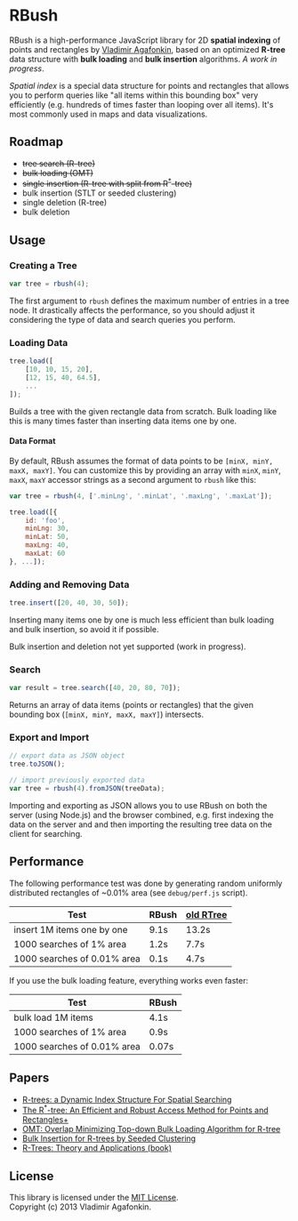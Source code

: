 RBush
=====

RBush is a high-performance JavaScript library for 2D **spatial indexing** of points and rectangles by [Vladimir Agafonkin](http://github.com/mourner),
based on an optimized **R-tree** data structure with **bulk loading** and **bulk insertion** algorithms.
_A work in progress_.

*Spatial index* is a special data structure for points and rectangles that allows you to perform queries like "all items within this bounding box" very efficiently (e.g. hundreds of times faster than looping over all items). It's most commonly used in maps and data visualizations.

## Roadmap

* ~~tree search (R-tree)~~
* ~~bulk loading (OMT)~~
* ~~single insertion (R-tree with split from R<sup>*</sup>-tree)~~
* bulk insertion (STLT or seeded clustering)
* single deletion (R-tree)
* bulk deletion

## Usage

### Creating a Tree

```js
var tree = rbush(4);
```

The first argument to `rbush` defines the maximum number of entries in a tree node.
It drastically affects the performance, so you should adjust it considering the type of data and search queries you perform.

### Loading Data

```js
tree.load([
	[10, 10, 15, 20],
	[12, 15, 40, 64.5],
	...
]);
```

Builds a tree with the given rectangle data from scratch.
Bulk loading like this is many times faster than inserting data items one by one.

#### Data Format

By default, RBush assumes the format of data points to be `[minX, minY, maxX, maxY]`.
You can customize this by providing an array with `minX`, `minY`, `maxX`, `maxY` accessor strings as a second argument to `rbush` like this:

```js
var tree = rbush(4, ['.minLng', '.minLat', '.maxLng', '.maxLat']);

tree.load([{
	id: 'foo',
	minLng: 30,
	minLat: 50,
	maxLng: 40,
	maxLat: 60
}, ...]);
```

### Adding and Removing Data

```js
tree.insert([20, 40, 30, 50]);
```

Inserting many items one by one is much less efficient than bulk loading and bulk insertion, so avoid it if possible.

Bulk insertion and deletion not yet supported (work in progress).

### Search

```js
var result = tree.search([40, 20, 80, 70]);
```

Returns an array of data items (points or rectangles) that the given bounding box (`[minX, minY, maxX, maxY]`) intersects.

### Export and Import

```js
// export data as JSON object
tree.toJSON();

// import previously exported data
var tree = rbush(4).fromJSON(treeData);
```

Importing and exporting as JSON allows you to use RBush on both the server (using Node.js) and the browser combined,
e.g. first indexing the data on the server and and then importing the resulting tree data on the client for searching.

## Performance

The following performance test was done by generating random uniformly distributed rectangles of ~0.01% area (see `debug/perf.js` script).

Test                        | RBush  | [old RTree](https://github.com/imbcmdth/RTree)
--------------------------- | ------ | ------
insert 1M items one by one  | 9.1s   | 13.2s
1000 searches of 1% area    | 1.2s   | 7.7s
1000 searches of 0.01% area | 0.1s   | 4.7s

If you use the bulk loading feature, everything works even faster:

Test                        | RBush
--------------------------- | ------
bulk load 1M items          | 4.1s
1000 searches of 1% area    | 0.9s
1000 searches of 0.01% area | 0.07s

## Papers

* [R-trees: a Dynamic Index Structure For Spatial Searching](http://www-db.deis.unibo.it/courses/SI-LS/papers/Gut84.pdf)
* [The R<sup>*</sup>-tree: An Efficient and Robust Access Method for Points and Rectangles+](http://dbs.mathematik.uni-marburg.de/publications/myPapers/1990/BKSS90.pdf)
* [OMT: Overlap Minimizing Top-down Bulk Loading Algorithm for R-tree](http://ftp.informatik.rwth-aachen.de/Publications/CEUR-WS/Vol-74/files/FORUM_18.pdf)
* [Bulk Insertion for R-trees by Seeded Clustering](http://www.cs.arizona.edu/~bkmoon/papers/dke06-bulk.pdf)
* [R-Trees: Theory and Applications (book)](http://metro-natshar-31-71.brain.net.pk/articles/1852339772.pdf)

## License

This library is licensed under the [MIT License](http://opensource.org/licenses/MIT).<br>
Copyright (c) 2013 Vladimir Agafonkin.
